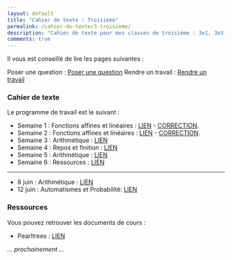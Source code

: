```yaml
---
layout: default
title: "Cahier de texte : Troisième"
permalink: /cahier-de-texte/3-troisieme/
description: "Cahier de texte pour mes classes de troisième : 3e1, 3e3 et 3e5"
comments: true
---
```



Il vous est conseillé de lire les pages suivantes : 

Poser une question : [Poser une question](/questions/)
Rendre un travail : [Rendre un travail](/rendu/)

### Cahier de texte

Le programme de travail est le suivant : 

* Semaine 1 : Fonctions affines et linéaires : [LIEN](/posts/S1-3eme-16mars-22mars/) - [CORRECTION](/posts/s1-3eme-correction/).
* Semaine 2 : Fonctions affines et linéaires : [LIEN](/posts/S2-3eme-23mars-29mars/) - [CORRECTION](/posts/s2-3eme-correction/).
* Semaine 3 : Arithmétique : [LIEN](/posts/S3-3eme-30mars-05avril/)
* Semaine 4 : Repos et finition : [LIEN](/posts/S4-3eme-6avril-12avril/)
* Semaine 5 : Arithmétique : [LIEN](/posts/S5-3eme-13avril-19avril/)
* Semaine 6 : Ressources : [LIEN](https://www.holomorphe.fr/posts/s6-3eme-18mai-24mai/)
---------
* 8 juin : Arithmétique : [LIEN](https://www.holomorphe.fr/posts/3e-depart-en-seconde/)
* 12 juin : Automatismes et Probabilité: [LIEN](https://www.holomorphe.fr/posts/3e-12-juin-2020/)

### Ressources

Vous pouvez retrouver les documents de cours : 

* Pearltrees : [LIEN](https://www.pearltrees.com/private/id26791887?access=1784557f908.198cfcf.f72223a77d258bd9dbb4f2fd4aee96bd)

*... prochainement ...*
